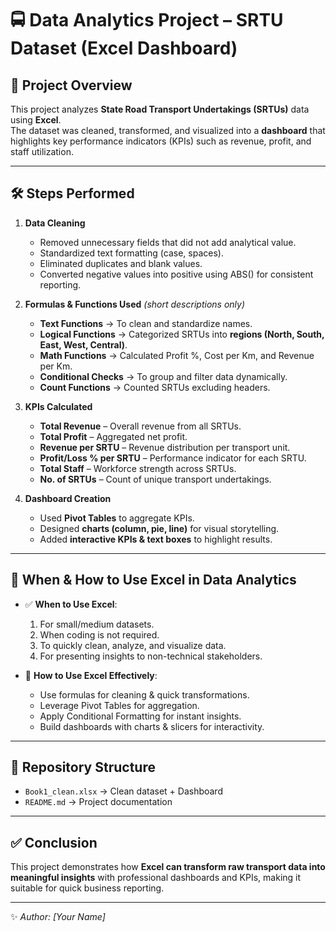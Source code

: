 # 🚍 Data Analytics Project – SRTU Dataset (Excel Dashboard)  

## 📌 Project Overview  
This project analyzes **State Road Transport Undertakings (SRTUs)** data using **Excel**.  
The dataset was cleaned, transformed, and visualized into a **dashboard** that highlights key performance indicators (KPIs) such as revenue, profit, and staff utilization.  

---

## 🛠 Steps Performed  
1. **Data Cleaning**  
   - Removed unnecessary fields that did not add analytical value.  
   - Standardized text formatting (case, spaces).  
   - Eliminated duplicates and blank values.  
   - Converted negative values into positive using ABS() for consistent reporting.  

2. **Formulas & Functions Used** *(short descriptions only)*  
   - **Text Functions** → To clean and standardize names.  
   - **Logical Functions** → Categorized SRTUs into **regions (North, South, East, West, Central)**.  
   - **Math Functions** → Calculated Profit %, Cost per Km, and Revenue per Km.  
   - **Conditional Checks** → To group and filter data dynamically.  
   - **Count Functions** → Counted SRTUs excluding headers.  

3. **KPIs Calculated**  
   - **Total Revenue** – Overall revenue from all SRTUs.  
   - **Total Profit** – Aggregated net profit.  
   - **Revenue per SRTU** – Revenue distribution per transport unit.  
   - **Profit/Loss % per SRTU** – Performance indicator for each SRTU.  
   - **Total Staff** – Workforce strength across SRTUs.  
   - **No. of SRTUs** – Count of unique transport undertakings.  

4. **Dashboard Creation**  
   - Used **Pivot Tables** to aggregate KPIs.  
   - Designed **charts (column, pie, line)** for visual storytelling.  
   - Added **interactive KPIs & text boxes** to highlight results.  

---

## 📝 When & How to Use Excel in Data Analytics  
- ✅ **When to Use Excel**:  
  1. For small/medium datasets.  
  2. When coding is not required.  
  3. To quickly clean, analyze, and visualize data.  
  4. For presenting insights to non-technical stakeholders.  

- 🔧 **How to Use Excel Effectively**:  
  - Use formulas for cleaning & quick transformations.  
  - Leverage Pivot Tables for aggregation.  
  - Apply Conditional Formatting for instant insights.  
  - Build dashboards with charts & slicers for interactivity.  

---

## 📁 Repository Structure  
- `Book1_clean.xlsx` → Clean dataset + Dashboard  
- `README.md` → Project documentation  

---

## ✅ Conclusion  
This project demonstrates how **Excel can transform raw transport data into meaningful insights** with professional dashboards and KPIs, making it suitable for quick business reporting.  

---

✨ *Author: [Your Name]*  
